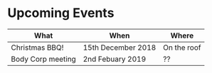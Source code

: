 # Upcoming Events

| What              | When               | Where       |
|-------------------|--------------------|-------------|
| Christmas BBQ!    | 15th December 2018 | On the roof |
| Body Corp meeting | 2nd Febuary 2019   | ??          |
